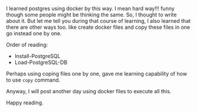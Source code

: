 I learned postgres using docker by this way. I mean hard way!!! funny though some people might be thinking  the same.
So, I thought to write about it. But let me tell you during that course of learning, I also learned that there are other ways too. 
like create docker files and copy these files in one go instead one by one. 

Order of reading: 

* Install-PostgreSQL
* Load-PostgreSQL-DB

Perhaps using coping files one by one, gave me  learning capability of how to use `copy` command. 

Anyway, I will post another day using docker files to execute all this. 

Happy reading.
